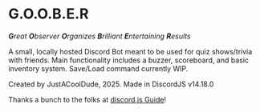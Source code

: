 # **G.O.O.B.E.R**
_**G**reat **O**bserver **O**rganizes **B**rilliant **E**ntertaining **R**esults_

A small, locally hosted Discord Bot meant to be used for quiz shows/trivia with friends. Main functionality includes a buzzer, scoreboard, and basic inventory system. Save/Load command currently WIP.

Created by JustACoolDude, 2025. Made in DiscordJS v14.18.0

Thanks a bunch to the folks at [discord.js Guide](https://discordjs.guide/#before-you-begin)!
